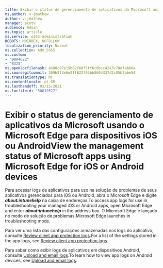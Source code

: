 ```yaml
---
title: Exibir o status de gerenciamento de aplicativos da Microsoft usando o Microsoft Edge para dispositivos iOS ou Android
ms.author: v-jmathew
author: v-jmathew
manager: scotv
audience: Admin
ms.topic: article
ms.service: o365-administration
ROBOTS: NOINDEX, NOFOLLOW
localization_priority: Normal
ms.collection: Adm_O365
ms.custom:
- "9004622"
- "8325"
ms.openlocfilehash: 4b88c97e15b62f68f5ff6c0bcc4243c78dfabb6a
ms.sourcegitcommit: 309b9f3e6e2ff622f95bb860d337d2c05b7bbe54
ms.translationtype: MT
ms.contentlocale: pt-BR
ms.lasthandoff: 03/15/2021
ms.locfileid: "50819527"
---
```

# <a name="view-the-management-status-of-microsoft-apps-using-microsoft-edge-for-ios-or-android-devices"></a><span data-ttu-id="eb903-102">Exibir o status de gerenciamento de aplicativos da Microsoft usando o Microsoft Edge para dispositivos iOS ou Android</span><span class="sxs-lookup"><span data-stu-id="eb903-102">View the management status of Microsoft apps using Microsoft Edge for iOS or Android devices</span></span>

<span data-ttu-id="eb903-103">Para acessar logs de aplicativos para uso na solução de problemas de seus aplicativos gerenciados para iOS ou Android, abra o Microsoft Edge e digite ***about:intunehelp*** na caixa de endereços.</span><span class="sxs-lookup"><span data-stu-id="eb903-103">To access app logs for use in troubleshooting your managed iOS or Android apps, open Microsoft Edge and enter ***about:intunehelp*** in the address box.</span></span> <span data-ttu-id="eb903-104">O Microsoft Edge é lançado no modo de solução de problemas.</span><span class="sxs-lookup"><span data-stu-id="eb903-104">Microsoft Edge launches in troubleshooting mode.</span></span>

<span data-ttu-id="eb903-105">Para ver uma lista das configurações armazenadas nos logs do aplicativo, consulte [Review client app protection logs](https://go.microsoft.com/fwlink/?linkid=2141401).</span><span class="sxs-lookup"><span data-stu-id="eb903-105">For a list of the settings stored in the app logs, see [Review client app protection logs](https://go.microsoft.com/fwlink/?linkid=2141401).</span></span>

<span data-ttu-id="eb903-106">Para saber como exibir logs de aplicativos em dispositivos Android, consulte [Upload and email logs](https://go.microsoft.com/fwlink/?linkid=2141408).</span><span class="sxs-lookup"><span data-stu-id="eb903-106">To learn how to view app logs on Android devices, see [Upload and email logs](https://go.microsoft.com/fwlink/?linkid=2141408).</span></span>
